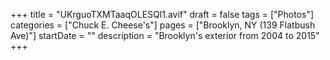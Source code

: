 +++
title = "UKrguoTXMTaaqOLESQl1.avif"
draft = false
tags = ["Photos"]
categories = ["Chuck E. Cheese's"]
pages = ["Brooklyn, NY (139 Flatbush Ave)"]
startDate = ""
description = "Brooklyn's exterior from 2004 to 2015"
+++
